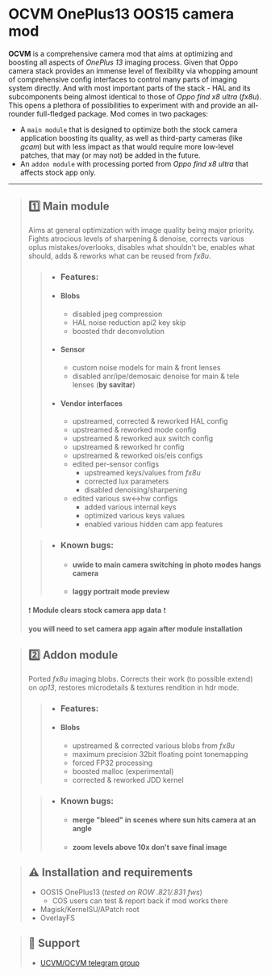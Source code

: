 # OCVM OnePlus13 OOS15 camera mod

**OCVM** is a comprehensive camera mod that aims at optimizing and boosting all aspects of *OnePlus 13* imaging process. Given that Oppo camera stack provides an immense level of flexibility via whopping amount of comprehensive config interfaces to control many parts of imaging system directly. And with most important parts of the stack - HAL and its subcomponents being almost identical to those of *Oppo find x8 ultra* (*fx8u*). This opens a plethora of possibilities to experiment with and provide an all-rounder full-fledged package.
Mod comes in two packages: 
- A `main module` that is designed to optimize both the stock camera application boosting its quality, as well as third-party cameras (like *gcam*) but with less impact as that would require more low-level patches, that may (or may not) be added in the future. 
- An `addon module` with processing ported from *Oppo find x8 ultra* that affects stock app only.
---


> ## :one: Main module
> Aims at general optimization with image quality being major priority. Fights atrocious levels of sharpening & denoise, corrects various oplus mistakes/overlooks, disables what shouldn't be, enables what should, adds & reworks what can be reused from *fx8u*.
>
>> - ### **Features:**
>> - #### **Blobs**
>>   + disabled jpeg compression
>>   + HAL noise reduction api2 key skip
>>   + boosted thdr deconvolution
>> + #### **Sensor**
>>   + custom noise models for main & front lenses
>>   + disabled anr/ipe/demosaic denoise for main & tele lenses (**by savitar**)
>> + #### **Vendor interfaces**
>>   + upstreamed, corrected & reworked HAL config
>>   + upstreamed & reworked mode config
>>   + upstreamed & reworked aux switch config
>>   + upstreamed & reworked hr config
>>   + upstreamed & reworked ois/eis configs
>>   + edited per-sensor configs
>>     + upstreamed keys/values from *fx8u*
>>     + corrected lux parameters
>>     + disabled denoising/sharpening
>>   + edited various sw<->hw configs
>>     + added various internal keys
>>     + optimized various keys values
>>     + enabled various hidden cam app features
>
>> - ### **Known bugs:**
>>   - #### uwide to main camera switching in photo modes hangs camera
>>   - #### laggy portrait mode preview
>
>
> :exclamation: **Module clears stock camera app data** :exclamation:
>
> **you will need to set camera app again after module installation**
>

> ## :two: Addon module
> Ported *fx8u* imaging blobs. Corrects their work (to possible extend) on *op13*, restores microdetails & textures rendition in hdr mode.
>
>> - ### **Features:**
>> - #### **Blobs**
>>   + upstreamed & corrected various blobs from *fx8u*
>>   + maximum precision 32bit floating point tonemapping
>>   + forced FP32 processing
>>   + boosted malloc (experimental)
>>   + corrected & reworked JDD kernel
>
>> - ### **Known bugs:**
>>   - #### merge "bleed" in scenes where sun hits camera at an angle
>>   - #### zoom levels above 10x don't save final image
>

> ## :warning: Installation and requirements
> + OOS15 OnePlus13 (*tested on ROW .821/.831 fws*)
>   + COS users can test & report back if mod works there
> + Magisk/KernelSU/APatch root
> + OverlayFS

> ## :incoming_envelope: Support
> + [UCVM/OCVM telegram group](https://t.me/ucvm_gcam/24733)
